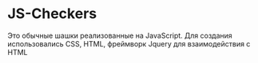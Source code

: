 # JS-Checkers


Это обычные шашки реализованные на JavaScript.
Для создания использовались CSS, HTML, фреймворк Jquery для взаимодействия с HTML
